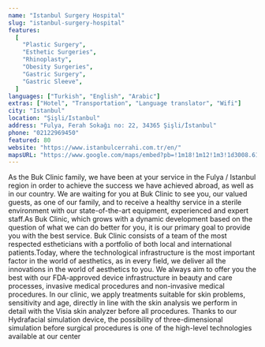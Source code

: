 ```yaml
---
name: "Istanbul Surgery Hospital"
slug: "istanbul-surgery-hospital"
features:
  [
    "Plastic Surgery",
    "Esthetic Surgeries",
    "Rhinoplasty",
    "Obesity Surgeries",
    "Gastric Surgery",
    "Gastric Sleeve",
  ]
languages: ["Turkish", "English", "Arabic"]
extras: ["Hotel", "Transportation", "Language translator", "Wifi"]
city: "Istanbul"
location: "Şişli/Istanbul"
address: "Fulya, Ferah Sokağı no: 22, 34365 Şişli/İstanbul"
phone: "02122969450"
featured: 80
website: "https://www.istanbulcerrahi.com.tr/en/"
mapsURL: "https://www.google.com/maps/embed?pb=!1m18!1m12!1m3!1d3008.6144142184553!2d28.997954099999994!3d41.0555605!2m3!1f0!2f0!3f0!3m2!1i1024!2i768!4f13.1!3m3!1m2!1s0x14cab7292ce8f4d7%3A0xb9ce2d0302f11670!2s%C4%B0stanbul%20Cerrahi%20Hastanesi!5e0!3m2!1sen!2str!4v1661302622283!5m2!1sen!2str"
---
```


As the Buk Clinic family, we have been at your service in the Fulya / Istanbul region in order to achieve the success we have achieved abroad, as well as in our country. We are waiting for you at Buk Clinic to see you, our valued guests, as one of our family, and to receive a healthy service in a sterile environment with our state-of-the-art equipment, experienced and expert staff.As Buk Clinic, which grows with a dynamic development based on the question of what we can do better for you, it is our primary goal to provide you with the best service. Buk Clinic consists of a team of the most respected estheticians with a portfolio of both local and international patients.Today, where the technological infrastructure is the most important factor in the world of aesthetics, as in every field, we deliver all the innovations in the world of aesthetics to you. We always aim to offer you the best with our FDA-approved device infrastructure in beauty and care processes, invasive medical procedures and non-invasive medical procedures. In our clinic, we apply treatments suitable for skin problems, sensitivity and age, directly in line with the skin analysis we perform in detail with the Visia skin analyzer before all procedures. Thanks to our Hydrafacial simulation device, the possibility of three-dimensional simulation before surgical procedures is one of the high-level technologies available at our center
